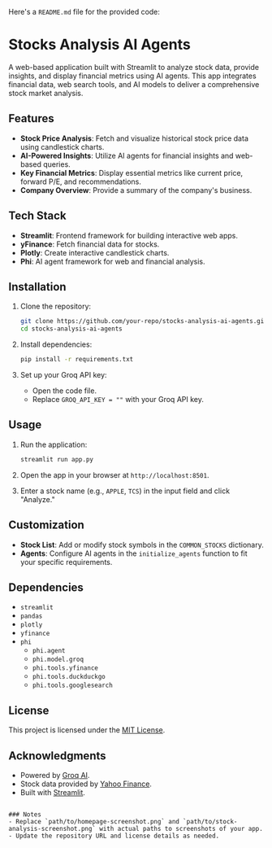 
Here's a `README.md` file for the provided code:


# Stocks Analysis AI Agents

A web-based application built with Streamlit to analyze stock data, provide insights, and display financial metrics using AI agents. This app integrates financial data, web search tools, and AI models to deliver a comprehensive stock market analysis.

## Features

- **Stock Price Analysis**: Fetch and visualize historical stock price data using candlestick charts.
- **AI-Powered Insights**: Utilize AI agents for financial insights and web-based queries.
- **Key Financial Metrics**: Display essential metrics like current price, forward P/E, and recommendations.
- **Company Overview**: Provide a summary of the company's business.

## Tech Stack

- **Streamlit**: Frontend framework for building interactive web apps.
- **yFinance**: Fetch financial data for stocks.
- **Plotly**: Create interactive candlestick charts.
- **Phi**: AI agent framework for web and financial analysis.

## Installation

1. Clone the repository:
   ```bash
   git clone https://github.com/your-repo/stocks-analysis-ai-agents.git
   cd stocks-analysis-ai-agents
   ```

2. Install dependencies:
   ```bash
   pip install -r requirements.txt
   ```

3. Set up your Groq API key:
   - Open the code file.
   - Replace `GROQ_API_KEY = ""` with your Groq API key.

## Usage

1. Run the application:
   ```bash
   streamlit run app.py
   ```

2. Open the app in your browser at `http://localhost:8501`.

3. Enter a stock name (e.g., `APPLE`, `TCS`) in the input field and click "Analyze."

## Customization

- **Stock List**: Add or modify stock symbols in the `COMMON_STOCKS` dictionary.
- **Agents**: Configure AI agents in the `initialize_agents` function to fit your specific requirements.

## Dependencies

- `streamlit`
- `pandas`
- `plotly`
- `yfinance`
- `phi`
  - `phi.agent`
  - `phi.model.groq`
  - `phi.tools.yfinance`
  - `phi.tools.duckduckgo`
  - `phi.tools.googlesearch`

## License

This project is licensed under the [MIT License](LICENSE).

## Acknowledgments

- Powered by [Groq AI](https://www.groq.com/).
- Stock data provided by [Yahoo Finance](https://finance.yahoo.com/).
- Built with [Streamlit](https://streamlit.io/).
```

### Notes
- Replace `path/to/homepage-screenshot.png` and `path/to/stock-analysis-screenshot.png` with actual paths to screenshots of your app.
- Update the repository URL and license details as needed.
